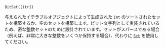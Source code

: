 ```
BitSet([itr])
```

与えられたイテラブルオブジェクトによって生成された `Int` のソートされたセットを構築するか、空のセットを構築します。ビット文字列として実装されているため、密な整数セットのために設計されています。セットがスパースである場合（例えば、非常に大きな整数をいくつか保持する場合）、代わりに [`Set`](@ref) を使用してください。
